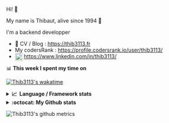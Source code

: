 Hi! 👋

My name is Thibaut, alive since 1994 🍷

I'm a backend developper

-   📝 CV / Blog : https://thib3113.fr
-   My codersRank : https://profile.codersrank.io/user/thib3113/
-   <a href="https://www.linkedin.com/in/thib3113/"><img align="left" alt="Thib3113's Linkedin" width="21px" src="https://raw.githubusercontent.com/peterthehan/peterthehan/master/assets/linkedin.svg" /></a> https://www.linkedin.com/in/thib3113/

📊 **This week I spent my time on**

[![Thib3113's wakatime](https://github-readme-stats.vercel.app/api/wakatime?username=thib3113&layout=default&theme=dracula&langs_count=6&hide_title=true&hide_border=true)](https://wakatime.com/@thib3113)

<details>
  <summary><b>📈&nbsp;&nbsp;Language&nbsp;/&nbsp;Framework stats</b></summary>
  <br/>  
  <a href='https://profile.codersrank.io/user/thib3113/'>
  <img src='http://cr-skills-chart-widget.azurewebsites.net/api/api?username=thib3113&padding=30&skills=php,batchfile,javascript,less,mysql,reactjs,scss,shell,typescript,vue'>
  </a>
</details>

<details>
  <summary><b>:octocat: My Github stats</b></summary>
  <br/>  
  
  <img src="https://github-readme-stats.vercel.app/api?username=thib3113&theme=dracula&show_icons=true&" alt="Thib3113's GitHub stats" />

<!--START_SECTION:activity-->

1. 🎉 Merged PR [#429](https://github.com/thib3113/unifi-client/pull/429) in [thib3113/unifi-client](https://github.com/thib3113/unifi-client)
2. 💪 Opened PR [#322](https://github.com/moleculerjs/moleculer-db/pull/322) in [moleculerjs/moleculer-db](https://github.com/moleculerjs/moleculer-db)
3. ❗️ Opened issue [#221](https://github.com/thib3113/unifi-blockips-srv/issues/221) in [thib3113/unifi-blockips-srv](https://github.com/thib3113/unifi-blockips-srv)
4. 🎉 Merged PR [#107](https://github.com/thib3113/vban/pull/107) in [thib3113/vban](https://github.com/thib3113/vban)
5. 🎉 Merged PR [#108](https://github.com/thib3113/vban/pull/108) in [thib3113/vban](https://github.com/thib3113/vban)
 <!--END_SECTION:activity-->

</details>

![Thib3113's github metrics](https://gist.githubusercontent.com/thib3113/83a96e16f8bca103f1b0e376186c66ec/raw/github-metrics.svg)

